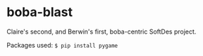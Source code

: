 # boba-blast

Claire's second, and Berwin's first, boba-centric SoftDes project.

Packages used:
`$ pip install pygame`
